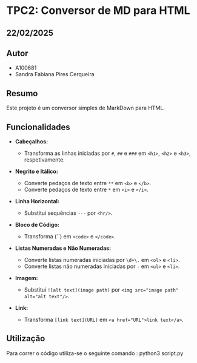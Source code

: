 # TPC2: Conversor de MD para HTML
## 22/02/2025

## Autor

- A100681
- Sandra Fabiana Pires Cerqueira

## Resumo
Este projeto é um conversor simples de MarkDown para HTML.
## Funcionalidades

- **Cabeçalhos:**
  - Transforma as linhas iniciadas por `#`, `##` e `###` em `<h1>`, `<h2>` e `<h3>`, respetivamente.

- **Negrito e Itálico:**
  - Converte pedaços de texto entre `**` em `<b>` e `</b>`.
  - Converte pedaços de texto entre `*` em `<i>` e `</i>`.

- **Linha Horizontal:**
  - Substitui sequências `---` por `<hr/>`.

- **Bloco de Código:**
  - Transforma  (``) em `<code>` e `</code>`.

- **Listas Numeradas e Não Numeradas:**
  - Converte listas numeradas iniciadas por `\d+\.` em `<ol>` e `<li>`.
  - Converte listas não numeradas iniciadas por `-` em `<ul>` e `<li>`.

- **Imagem:**
  - Substitui `![alt text](image path)` por `<img src="image path" alt="alt text"/>`.

- **Link:**
  - Transforma  `[link text](URL)` em `<a href="URL">link text</a>`.

## Utilização
Para correr o código utiliza-se o seguinte comando : python3 script.py


